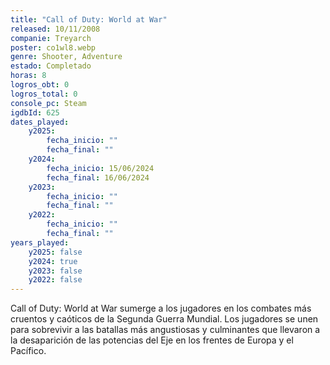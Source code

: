 ```yaml
---
title: "Call of Duty: World at War"
released: 10/11/2008
companie: Treyarch
poster: co1wl8.webp
genre: Shooter, Adventure
estado: Completado
horas: 8
logros_obt: 0
logros_total: 0
console_pc: Steam
igdbId: 625
dates_played:
    y2025:
        fecha_inicio: ""
        fecha_final: ""
    y2024:
        fecha_inicio: 15/06/2024
        fecha_final: 16/06/2024
    y2023:
        fecha_inicio: ""
        fecha_final: ""
    y2022:
        fecha_inicio: ""
        fecha_final: ""
years_played:
    y2025: false
    y2024: true
    y2023: false
    y2022: false
---
```


Call of Duty: World at War sumerge a los jugadores en los combates más cruentos y caóticos de la Segunda Guerra Mundial. Los jugadores se unen para sobrevivir a las batallas más angustiosas y culminantes que llevaron a la desaparición de las potencias del Eje en los frentes de Europa y el Pacífico.